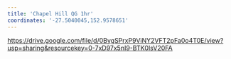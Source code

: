 ```yaml
---
title: 'Chapel Hill QG 1hr'
coordinates: '-27.5040045,152.9578651'
---
```

https://drive.google.com/file/d/0BygSPrxP9ViNY2VFT2pFa0o4T0E/view?usp=sharing&resourcekey=0-7xD97x5nI9-BTK0lsV20FA
